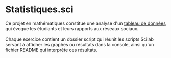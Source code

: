 # Statistiques.sci
Ce projet en mathématiques constitue une analyse d'un [tableau de données](data.csv) qui évoque les étudiants et leurs rapports aux réseaux sociaux. 
<br><br>
Chaque exercice contient un dossier script qui réunit les scripts Scilab servant à afficher les graphes ou résultats dans la console, ainsi qu'un fichier README qui interprête ces résultats.
<br><br>
